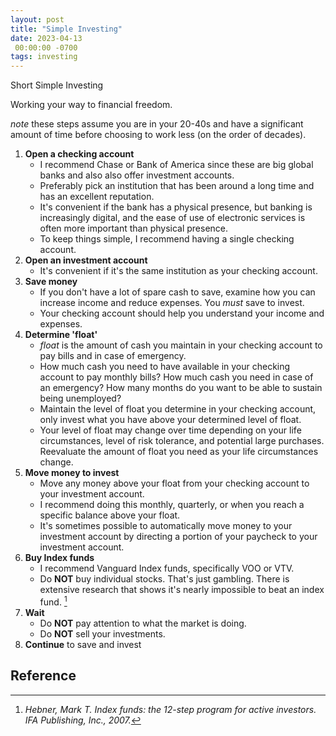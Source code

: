 ```yaml
---
layout: post
title: "Simple Investing"
date: 2023-04-13
 00:00:00 -0700
tags: investing
---
```


Short Simple Investing

Working your way to financial freedom.

_note_ these steps assume you are in your 20-40s and have a significant amount of time before choosing to work less (on the order of decades).

1. __Open a checking account__
    - I recommend Chase or Bank of America since these are big global banks and also also offer investment accounts.
    - Preferably pick an institution that has been around a long time and has an excellent reputation.
    - It's convenient if the bank has a physical presence, but banking is increasingly digital, and the ease of use of electronic services is often more important than physical presence.
    - To keep things simple, I recommend having a single checking account.
1. __Open an investment account__
    - It's convenient if it's the same institution as your checking account.
1. __Save money__
    - If you don't have a lot of spare cash to save, examine how you can increase income and reduce expenses. You _must_ save to invest.
    - Your checking account should help you understand your income and expenses.
1. __Determine 'float'__
    - _float_ is the amount of cash you maintain in your checking account to pay bills and in case of emergency.
    - How much cash you need to have available in your checking account to pay monthly bills? How much cash you need in case of an emergency? How many months do you want to be able to sustain being unemployed?
    - Maintain the level of float you determine in your checking account, only invest what you have above your determined level of float.
    - Your level of float may change over time depending on your life circumstances, level of risk tolerance, and potential large purchases. Reevaluate the amount of float you need as your life circumstances change.
1. __Move money to invest__
    - Move any money above your float from your checking account to your investment account.
    - I recommend doing this monthly, quarterly, or when you reach a specific balance above your float.
    - It's sometimes possible to automatically move money to your investment account by directing a portion of your paycheck to your investment account.
1. __Buy Index funds__
    - I recommend Vanguard Index funds, specifically VOO or VTV.
    - Do __NOT__ buy individual stocks. That's just gambling. There is extensive research that shows it's nearly impossible to beat an index fund. [^index-funds]
1. __Wait__
    - Do __NOT__ pay attention to what the market is doing.
    - Do __NOT__ sell your investments.
1. __Continue__ to save and invest

## Reference

[^index-funds]: _Hebner, Mark T. Index funds: the 12-step program for active investors. IFA Publishing, Inc., 2007._